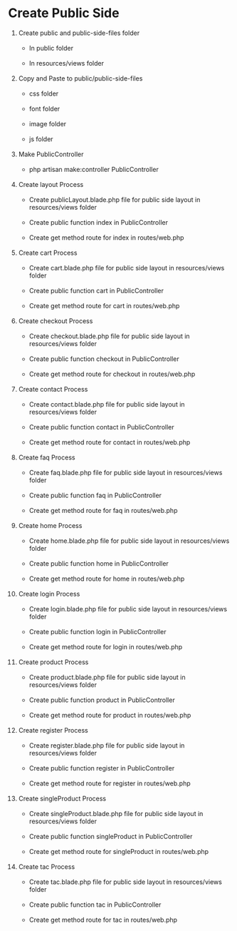 # Create Public Side

<ol>
    <li>Create public and public-side-files folder
        <ul>
            <br><li>In public folder</li>
            <br><li>In resources/views folder</li>
        </ul>
    </li><br>
    <li>Copy and Paste to public/public-side-files
        <ul>
            <br><li>css folder</li>
            <br><li>font folder</li>
            <br><li>image folder</li>
            <br><li>js folder</li>
        </ul>
    </li><br>
    <li>Make PublicController
        <ul>
            <br><li>php artisan make:controller PublicController</li>
        </ul>
    </li><br>
    <li>Create layout Process
        <ul>
            <br><li>Create publicLayout.blade.php file for public side layout in resources/views folder</li>
            <br><li>Create public function index in PublicController</li>
            <br><li>Create get method route for index in routes/web.php</li>
        </ul>
    </li><br>
    <li>Create cart Process
        <ul>
            <br><li>Create cart.blade.php file for public side layout in resources/views folder</li>
            <br><li>Create public function cart in PublicController</li>
            <br><li>Create get method route for cart in routes/web.php</li>
        </ul>
    </li><br>
    <li>Create checkout Process
        <ul>
            <br><li>Create checkout.blade.php file for public side layout in resources/views folder</li>
            <br><li>Create public function checkout in PublicController</li>
            <br><li>Create get method route for checkout in routes/web.php</li>
        </ul>
    </li><br>
    <li>Create contact Process
        <ul>
            <br><li>Create contact.blade.php file for public side layout in resources/views folder</li>
            <br><li>Create public function contact in PublicController</li>
            <br><li>Create get method route for contact in routes/web.php</li>
        </ul>
    </li><br>
    <li>Create faq Process
        <ul>
            <br><li>Create faq.blade.php file for public side layout in resources/views folder</li>
            <br><li>Create public function faq in PublicController</li>
            <br><li>Create get method route for faq in routes/web.php</li>
        </ul>
    </li><br>
    <li>Create home Process
        <ul>
            <br><li>Create home.blade.php file for public side layout in resources/views folder</li>
            <br><li>Create public function home in PublicController</li>
            <br><li>Create get method route for home in routes/web.php</li>
        </ul>
    </li><br>
    <li>Create login Process
        <ul>
            <br><li>Create login.blade.php file for public side layout in resources/views folder</li>
            <br><li>Create public function login in PublicController</li>
            <br><li>Create get method route for login in routes/web.php</li>
        </ul>
    </li><br>
    <li>Create product Process
        <ul>
            <br><li>Create product.blade.php file for public side layout in resources/views folder</li>
            <br><li>Create public function product in PublicController</li>
            <br><li>Create get method route for product in routes/web.php</li>
        </ul>
    </li><br>
    <li>Create register Process
        <ul>
            <br><li>Create register.blade.php file for public side layout in resources/views folder</li>
            <br><li>Create public function register in PublicController</li>
            <br><li>Create get method route for register in routes/web.php</li>
        </ul>
    </li><br>
    <li>Create singleProduct Process
        <ul>
            <br><li>Create singleProduct.blade.php file for public side layout in resources/views folder</li>
            <br><li>Create public function singleProduct in PublicController</li>
            <br><li>Create get method route for singleProduct in routes/web.php</li>
        </ul>
    </li><br>
    <li>Create tac Process
        <ul>
            <br><li>Create tac.blade.php file for public side layout in resources/views folder</li>
            <br><li>Create public function tac in PublicController</li>
            <br><li>Create get method route for tac in routes/web.php</li>
        </ul>
    </li><br>
</ol>
